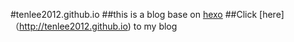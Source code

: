 #tenlee2012.github.io
##this is a blog base on [hexo](http://hexo.io)
##Click [here]（http://tenlee2012.github.io) to my blog
